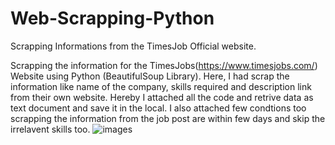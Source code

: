 # Web-Scrapping-Python

Scrapping Informations from the TimesJob Official website.

Scrapping the information for the TimesJobs(https://www.timesjobs.com/) Website using Python (BeautifulSoup Library). Here, I had scrap the information like name of the company, skills required and description link from their own website. Hereby I attached all the code and retrive data as text document and save it in the local. I also attached few condtions too scrapping the information from the job post are within few days and skip the irrelavent skills too.
![images](https://user-images.githubusercontent.com/99829922/205066615-169a56ea-3575-4787-a7c7-e6dfb36cbe5b.png)
